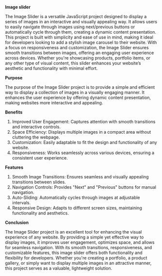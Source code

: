 **Image slider**


The Image Slider is a versatile JavaScript project designed to display a series of images in an interactive and visually appealing way. 
It allows users to easily navigate through images using next/previous buttons or automatically cycle through them, creating a dynamic content presentation.
This project is built with simplicity and ease of use in mind, making it ideal for developers looking to add a stylish image carousel to their website.
With a focus on responsiveness and customization, the Image Slider ensures smooth transitions between images, offering an engaging user experience across devices. 
Whether you're showcasing products, portfolio items, or any other type of visual content, this slider enhances your website’s aesthetic and functionality with minimal effort.

**Purpose**

The purpose of the Image Slider project is to provide a simple and efficient way to display a collection of images in a visually engaging manner. 
It enhances the user experience by offering dynamic content presentation, making websites more interactive and appealing.

**Benefits**
1. Improved User Engagement: Captures attention with smooth transitions and interactive controls.
2. Space Efficiency: Displays multiple images in a compact area without cluttering the webpage.
3. Customization: Easily adaptable to fit the design and functionality of any website.
4. Responsiveness: Works seamlessly across various devices, ensuring a consistent user experience.
   
**Features**
1. Smooth Image Transitions: Ensures seamless and visually appealing transitions between slides.
2. Navigation Controls: Provides "Next" and "Previous" buttons for manual navigation.
3. Auto-Sliding: Automatically cycles through images at adjustable intervals.
4. Responsive Design: Adapts to different screen sizes, maintaining functionality and aesthetics.
   
**Conclusion**

The Image Slider project is an excellent tool for enhancing the visual experience of any website. By providing a simple yet effective way to display images, it improves user engagement, optimizes space, and allows for seamless navigation.
With its smooth transitions, responsiveness, and customizable features, this image slider offers both functionality and flexibility for developers.
Whether you're creating a portfolio, a product gallery, or simply want to display multiple images in an attractive manner, this project serves as a valuable, lightweight solution.

